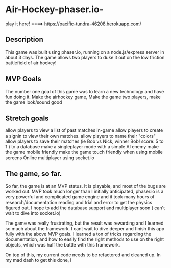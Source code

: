 # Air-Hockey-phaser.io-

play it here! ====> https://pacific-tundra-46208.herokuapp.com/

## Description
This game was built using phaser.io, running on a node.js/express server in about 3 days. 
The game allows two players to duke it out on the low friction battlefield of air hockey! 

##  MVP Goals
The number one goal of this game was to learn a new technology and have fun doing it. 
Make the airhockey game,
Make the game two players,
make the game look/sound good


## Stretch goals
allow players to view a list of past matches in-game
allow players to create a signin to view their own matches.
allow players to name their "colors" 
allow players to save their matches (ie Bob vs Nick, winner Bob! score: 5 to 1 ) to a database
make a singleplayer mode with a simple AI enemy
make the game mobile friendly
make the game touch friendly when using mobile screens
Online multiplayer using socket.io

## The game, so far.
So far, the game is at an MVP status. It is playable, and most of the bugs are worked out. 
MVP took much longer than I initially anticipated, phaser.io is a very powerful and complicated
game engine and it took many hours of research/documentation reading  and trial and error to get
the physics figured out.  I hope to add the database support and multiplayer soon ( can't wait to dive into socket.io) 

The game was really frustrating, but the result was rewarding and I learned so much about the framework.
I cant wait to dive deeper and finish this app fully with the above MVP goals.  I learned a ton of tricks regarding the documentation,
and how to easily find the right methods to use on the right objects, which was half the battle with this framework. 

On top of this, my current code needs 
to be refactored and cleaned up. In my mad dash to get this done, I 

 
